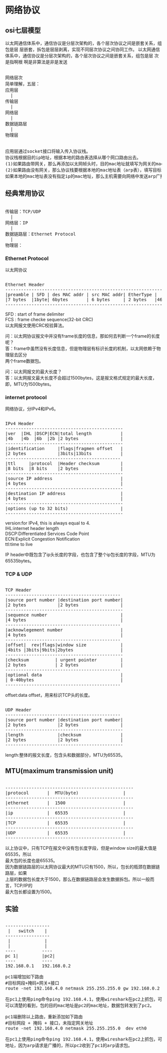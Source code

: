 # 网络协议 


 
## osi七层模型 
以太网通信体系中，通信协议是分层次架构的，各个层次协议之间是嵌套关系，组包是层 
层嵌套，拆包是层层剥离，实现不同层次协议之间协同工作。 
以太网通信体系中，通信协议是分层次架构的，各个层次协议之间是嵌套关系，组包是层
次是指啊根 啊是非算法是非是发送
<pre> 
网络层次 
简单理解，五层： 
应用层 
  | 
传输层 
  | 
网络层 
  | 
数据链路层 
  | 
物理层 
 
 
应用层通过socket接口将输入传入协议栈。 
协议栈根据目的ip地址，根据本地的路由表选择从哪个网口路由出去。 
(1)如果路由带网关，那么再添加以太网帧头时，目的mac地址就填写为网关的mac地址。 
(2)如果路由没有网关，那么协议栈要根据本地的mac地址表（arp表），填写目标ip的mac地址， 
如果本地的mac地址表没有指定ip的mac地址，那么主机需要向网络中发送arp广播请求包来请求mac地址。 
</pre> 
 
 
## 经典常用协议 
<pre> 
传输层：TCP/UDP 
  | 
网络层：IP 
  | 
数据链路层：Ethernet Protocol 
  | 
物理层： 
</pre> 
 
### Ethernet Protocol 
以太网协议   
 
<pre> 
Ethernet Header 
------------------------------------------------------------------------------ 
|preamble | SFD | des MAC addr | src MAC addr| EtherType |   payload  | FCS  | 
|7 bytes  |1byte| 6bytes       | 6 bytes     | 2 bytes   |46-1500bytes|4bytes| 
------------------------------------------------------------------------------ 
</pre> 
SFD : start of frame delimiter   
FCS : frame checke sequence(32-bit CRC)   
以太网报文使用CRC校验算法。   
 
 
问：以太网协议报文中并没有frame长度的信息，那如何去判断一个frame的长度呢？   
答：frame中虽然没有长度信息，但是物理层有标识长度的机制，以太网依赖于物理层去区分   
两个frame数据包。   
 
问：以太网报文的最大长度？   
答：以太网报文最大长度不会超过1500bytes，这是报文格式规定的最大长度，即，MTU为1500bytes。     
 
### internet protocol 
网络协议，分IPv4和IPv6。   
 
<pre> 
IPv4 Header 
--------------------------------------------- 
|ver  |IHL |DSCP|ECN|total length           | 
|4b   |4b  |6b  |2b |2 bytes                | 
--------------------------------------------- 
|identification     |flags|fragmen offset   | 
|2 bytes            |3bits|13bits           | 
-------------------------------------------- 
|ttl     |protocol  |Header checksum        | 
|8 bits  |8 bits    |2 bytes                | 
--------------------------------------------- 
|source IP address                          | 
|4 bytes                                    | 
--------------------------------------------- 
|destination IP address                     | 
|4 bytes                                    | 
--------------------------------------------- 
|options (up to 32 bits)                    | 
--------------------------------------------- 
</pre> 
 
version:for IPv4, this is always equal to 4.   
IHL:internet header length   
DSCP:Differentiated Services Code Point    
ECN:Explicit Congestion Notification   
ttl:time to live   
 
IP header中既包含了ip头长度的字段，也包含了整个ip包长度的字段，MTU为65535bytes。   
 
 
 
### TCP & UDP 
 
<pre> 
TCP Header 
-------------------------------------------- 
|source port number |destination port number| 
|2 bytes            |2 bytes                | 
--------------------------------------------- 
|sequence number                            | 
|4 bytes                                    | 
-------------------------------------------- 
|acknowlegement number                      | 
|4 bytes                                    | 
-------------------------------------------- 
|offset|  rev|flags|window size             | 
|4bits |3bits|9bits|2bytes                  | 
--------------------------------------------- 
|checksum          | urgent pointer         | 
|2 bytes           | 2 bytes                | 
-------------------------------------------- 
|optional data                              | 
| 0-40bytes                                 | 
-------------------------------------------- 
</pre> 
 
 
offset:data offset，用来标识TCP头的长度。   
 
 
<pre> 
UDP Header 
-------------------------------------------- 
|source port number |destination port number| 
|2 bytes            |2 bytes                | 
--------------------------------------------- 
|length             |checksum               | 
|2 bytes            |2 bytes                | 
--------------------------------------------- 
</pre> 
 
length:整体的报文长度，包含头和数据部分，MTU为65535。    
 
 
## MTU(maximum transmission unit) 
<pre> 
------------------------------------------------- 
|protocol       |  MTU(byte)                 | 
------------------------------------------------- 
|ethernet       |  1500                      | 
------------------------------------------------- 
|ip             |  65535                     | 
------------------------------------------------- 
|TCP            |  65535                     | 
------------------------------------------------- 
|UDP            |  65535                     | 
------------------------------------------------- 
</pre> 
以上协议中，只有TCP在报文中没有包长度字段，但是window size的最大值是65535，所以   
最大包的长度也是65535。   
因为数据链路层的以太网协议最大的MTU只有1500，所以，包长的瓶颈在数据链路层，如果   
上层的数据包长度大于1500，那么在数据链路层会发生数据拆包。所以一般而言，TCP/IP的   
最大包长都设置为1500。   
 
 
 
## 实验 
<pre> 
----------------- 
 |   switch    | 
----------------- 
 |             | 
 |             | 
----          ---- 
pc 1|         |pc2| 
----          ---- 
192.168.0.1   192.168.0.2 
 
pc1端增加如下路由 
#目标网段+掩码+网关+接口 
route -net 192.168.4.0 netmask 255.255.255.0 gw 192.168.0.2 dev eth0 
 
在pc1上使用ping命令ping 192.168.4.1，使用wireshark在pc2上抓包，可以抓到icmp包，查看包的mac地址， 
可以清楚的看到，包的目的mac地址是pc2的mac地址，数据包转发到了pc2。 
 
pc1端删除以上路由，重新添加如下路由 
#目标网段 + 掩码 + 接口，未指定网关地址 
route -net 192.168.4.0 netmask 255.255.255.0  dev eth0 
 
在pc1上使用ping命令ping 192.168.4.1，使用wireshark在pc2上抓包，可以抓到arp请求包，请求192.168.4.1的mac 
地址，因为arp请求是广播的，所以pc2收到了pc1的arp请求包。 
</pre> 
